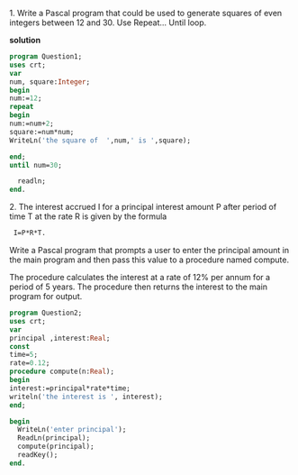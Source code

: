 <p>
1. Write a Pascal program that could be used to generate squares of even integers between 
12 and 30. Use Repeat… Until loop.
</p>

**solution**
```Pascal
program Question1;
uses crt;
var 
num, square:Integer;
begin
num:=12;
repeat 
begin 
num:=num+2;
square:=num*num;
WriteLn('the square of  ',num,' is ',square);

end;
until num=30;

  readln;
end.

```
<p>
2.  The interest accrued I for a principal interest amount P after period of time T at the rate R 
is given by the formula

```Pascal
 I=P*R*T. 
```
  Write a Pascal program that prompts a user to enter the 
  principal amount in the main program and then  pass this value to a procedure named 
  compute. 

 The procedure calculates the interest at a rate of 12% per annum for a period of 
  5 years. The procedure then returns the interest to the main program for output.
</p>

```Pascal
program Question2;
uses crt;
var
principal ,interest:Real;
const 
time=5;
rate=0.12;
procedure compute(n:Real);
begin 
interest:=principal*rate*time;
writeln('the interest is ', interest);
end;

begin
  WriteLn('enter principal');
  ReadLn(principal);
  compute(principal);
  readKey();
end.
```
